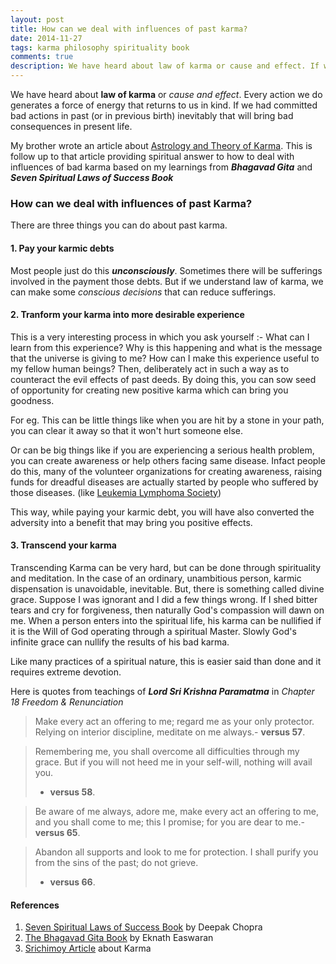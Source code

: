 ```yaml
---
layout: post
title: How can we deal with influences of past karma?
date: 2014-11-27
tags: karma philosophy spirituality book
comments: true
description: We have heard about law of karma or cause and effect. If we had committed bad actions in past inevitably that will bring bad consequences in present life. In this post I will provide spiritual answer to how to deal with influences of bad karma
---
```


We have heard about **law of karma** or *cause and effect*. Every action we do generates a force of energy that returns to us in kind. If we had committed bad actions in past (or in previous birth) inevitably that will bring bad consequences in present life.

My brother wrote an article about [Astrology and Theory of Karma](http://innovativeastrosolutions.wordpress.com/2014/03/31/astrology-and-theory-of-karma/).
This is follow up to that article providing spiritual answer to how to deal with influences of bad karma based on my learnings from ***Bhagavad Gita*** and ***Seven Spiritual Laws of Success Book***


### How can we deal with influences of past Karma?

There are three things you can do about past karma.
<br>

#### 1. Pay your karmic debts

Most people just do this ***unconsciously***. Sometimes there will be sufferings involved in the payment those debts. But if we understand law of karma, we can make some *conscious decisions* that can reduce sufferings.

#### 2. Tranform your karma into more desirable experience

This is a very interesting process in which you ask yourself :- What can I learn from this experience? Why is this happening and what is the message that the universe is giving to me? How can I make this experience useful to my fellow human beings? Then, deliberately act in such a way as to counteract the evil effects of past deeds. By doing this, you can sow seed of opportunity for creating new positive karma which can bring you goodness.

For eg. This can be little things like when you are hit by a stone in your path, you can clear it away so that it won't hurt someone else.

Or can be big things like if you are experiencing a serious health problem, you can create awareness or help others facing same disease. Infact people do this, many of the volunteer organizations for creating awareness, raising funds for dreadful diseases are actually started by people who suffered by those diseases. (like [Leukemia Lymphoma Society](http://en.wikipedia.org/wiki/Leukemia_%26_Lymphoma_Society#History))

This way, while paying your karmic debt, you will have also converted the adversity into a benefit that may bring you positive effects.

#### 3. Transcend your karma

Transcending Karma can be very hard, but can be done through spirituality and meditation. In the case of an ordinary, unambitious person, karmic dispensation is unavoidable, inevitable.
But, there is something called divine grace. Suppose I was ignorant and I did a few things wrong.
If I shed bitter tears and cry for forgiveness, then naturally God's compassion will dawn on me.
When a person enters into the spiritual life, his karma can be nullified if it is the Will of God operating through a spiritual Master.
Slowly God's infinite grace can nullify the results of his bad karma.

Like many practices of a spiritual nature, this is easier said than done and it requires extreme devotion.

Here is quotes from teachings of ***Lord Sri Krishna Paramatma*** in *Chapter 18 Freedom & Renunciation*

>Make every act an offering to me; regard me as your only protector. Relying on interior discipline, meditate on me always.- **versus 57**.

>Remembering me, you shall overcome all difficulties through my grace. But if you will not heed me in your self-will, nothing will avail you.
>- **versus 58**.


>Be aware of me always, adore me, make every act an offering to me, and you shall come to me; this I promise; for you are dear to me.- **versus 65**.

>Abandon all supports and look to me for protection. I shall purify you from the sins of the past; do not grieve.
>- **versus 66**.

#### References

1. [Seven Spiritual Laws of Success Book](http://www.amazon.com/Seven-Spiritual-Laws-Success-Fulfillment-ebook/dp/B005BY3XHC/) by Deepak Chopra
2. [The Bhagavad Gita Book](http://amzn.com/1586380192) by Eknath Easwaran
3. [Srichimoy Article](http://www.srichinmoy.org/polski/node/3159)  about Karma

